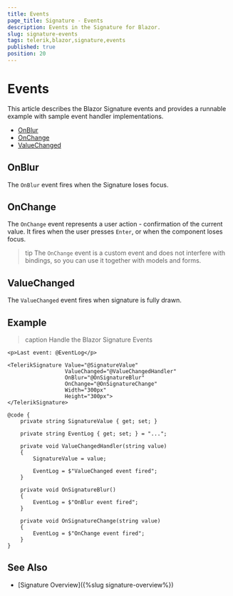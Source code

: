 ```yaml
---
title: Events
page_title: Signature - Events
description: Events in the Signature for Blazor.
slug: signature-events
tags: telerik,blazor,signature,events
published: true
position: 20
---
```


# Events

This article describes the Blazor Signature events and provides a runnable example with sample event handler implementations.

* [OnBlur](#onblur)
* [OnChange](#onchange)
* [ValueChanged](#valuechanged)

## OnBlur

The `OnBlur` event fires when the Signature loses focus. 

## OnChange

The `OnChange` event represents a user action - confirmation of the current value. It fires when the user presses `Enter`, or when the component loses focus.

>tip The `OnChange` event is a custom event and does not interfere with bindings, so you can use it together with models and forms.

## ValueChanged

The `ValueChanged` event fires when signature is fully drawn.

## Example

>caption Handle the Blazor Signature Events

````CSHTML
<p>Last event: @EventLog</p>

<TelerikSignature Value="@SignatureValue"
                  ValueChanged="@ValueChangedHandler"
                  OnBlur="@OnSignatureBlur"
                  OnChange="@OnSignatureChange"
                  Width="300px"
                  Height="300px">
</TelerikSignature>

@code {
    private string SignatureValue { get; set; }

    private string EventLog { get; set; } = "...";

    private void ValueChangedHandler(string value)
    {
        SignatureValue = value;

        EventLog = $"ValueChanged event fired";
    }

    private void OnSignatureBlur()
    {
        EventLog = $"OnBlur event fired";
    }

    private void OnSignatureChange(string value)
    {
        EventLog = $"OnChange event fired";
    }
}
````


## See Also

* [Signature Overview]({%slug signature-overview%})
